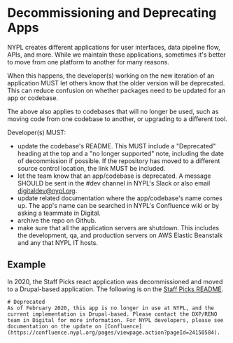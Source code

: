 # Decommissioning and Deprecating Apps

NYPL creates different applications for user interfaces, data pipeline flow, APIs, and more. While we maintain these applications, sometimes it's better to move from one platform to another for many reasons.

When this happens, the developer(s) working on the new iteration of an application MUST let others know that the older version will be deprecated. This can reduce confusion on whether packages need to be updated for an app or codebase.

The above also applies to codebases that will no longer be used, such as moving code from one codebase to another, or upgrading to a different tool.

Developer(s) MUST:
* update the codebase's README. This MUST include a "Deprecated" heading at the top and a "no longer supported" note, including the date of decommission if possible. If the repository has moved to a different source control location, the link MUST be included.
* let the team know that an app/codebase is deprecated. A message SHOULD be sent in the #dev channel in NYPL's Slack or also email digitaldev@nypl.org.
* update related documentation where the app/codebase's name comes up. The app's name can be searched in NYPL's Confluence wiki or by asking a teammate in Digital.
* archive the repo on Github.
* make sure that all the application servers are shutdown. This includes the development, qa, and production servers on AWS Elastic Beanstalk and any that NYPL IT hosts.

## Example

In 2020, the Staff Picks react application was decommissioned and moved to a Drupal-based application. The following is on the [Staff Picks README](https://github.com/nypl/staff-picks).

```
# Deprecated
As of February 2020, this app is no longer in use at NYPL, and the current implementation is Drupal-based. Please contact the DXP/RENO team in Digital for more information. For NYPL developers, please see documentation on the update on [Confluence](https://confluence.nypl.org/pages/viewpage.action?pageId=24150584).
```
